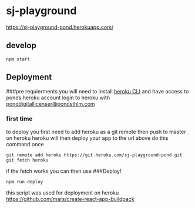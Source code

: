 # sj-playground

https://sj-playground-pond.herokuapp.com/

## develop
```
npm start
```

## Deployment

###pre requierments
you will need to install  [heroku CLI](https://devcenter.heroku.com/articles/heroku-cli) and have access to ponds heroku account
login to heroku with ponddigitallicenser@pondsthlm.com

### first time
to deploy you first need to add heroku as a git remote then push to master on heroku
heroku will then deploy your app to the url above
do this command once
```
git remote add heroku https://git.heroku.com/sj-playground-pond.git
git fetch heroku
```
if the fetch works you can then use
###Deploy!
```
npm run deploy
```

this script was used for deployment on heroku
https://github.com/mars/create-react-app-buildpack
